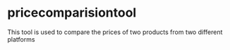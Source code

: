 # pricecomparisiontool
This tool is used to compare the prices of two products from two different platforms
